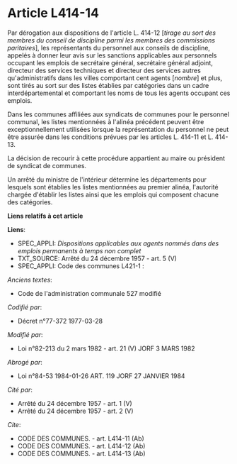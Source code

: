 # Article L414-14

Par dérogation aux dispositions de l'article L. 414-12 [*tirage au sort des membres du conseil de discipline parmi les
membres des commissions paritaires*], les représentants du personnel aux conseils de discipline, appelés à donner leur avis
sur les sanctions applicables aux personnels occupant les emplois de secrétaire général, secrétaire général adjoint,
directeur des services techniques et directeur des services autres qu'administratifs dans les villes comportant cent agents
[*nombre*] et plus, sont tirés au sort sur des listes établies par catégories dans un cadre interdépartemental et comportant
les noms de tous les agents occupant ces emplois.

Dans les communes affiliées aux syndicats de communes pour le personnel communal, les listes mentionnées à l'alinéa précédent
peuvent être exceptionnellement utilisées lorsque la représentation du personnel ne peut être assurée dans les conditions
prévues par les articles L. 414-11 et L. 414-13.

La décision de recourir à cette procédure appartient au maire ou président de syndicat de communes.

Un arrêté du ministre de l'intérieur détermine les départements pour lesquels sont établies les listes mentionnées au premier
alinéa, l'autorité chargée d'établir les listes ainsi que les emplois qui composent chacune des catégories.

**Liens relatifs à cet article**

**Liens**:

  - SPEC_APPLI: *Dispositions applicables aux agents nommés dans des emplois permanents à temps non complet*
  - TXT_SOURCE: Arrêté du 24 décembre 1957 - art. 5 (V)
  - SPEC_APPLI: Code des communes L421-1 :

_Anciens textes_:

  - Code de l'administration communale 527 modifié

_Codifié par_:

  - Décret n°77-372 1977-03-28

_Modifié par_:

  - Loi n°82-213 du 2 mars 1982 - art. 21 (V) JORF 3 MARS 1982

_Abrogé par_:

  - Loi n°84-53 1984-01-26 ART. 119 JORF 27 JANVIER 1984

_Cité par_:

  - Arrêté du 24 décembre 1957 - art. 1 (V)
  - Arrêté du 24 décembre 1957 - art. 2 (V)

_Cite_:

  - CODE DES COMMUNES. - art. L414-11 (Ab)
  - CODE DES COMMUNES. - art. L414-12 (Ab)
  - CODE DES COMMUNES. - art. L414-13 (Ab)
